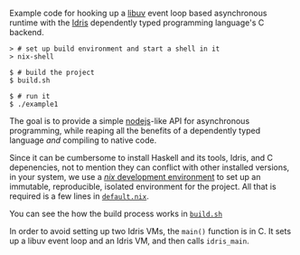 Example code for hooking up a [libuv](http://libuv.org/) event loop based asynchronous runtime with the [Idris](http://www.idris-lang.org/) dependently typed programming language's C backend.

    > # set up build environment and start a shell in it
    > nix-shell

    $ # build the project
    $ build.sh

    $ # run it
    $ ./example1

The goal is to provide a simple [nodejs](https://nodejs.org)-like API for asynchronous programming, while reaping all the benefits of a dependently typed language _and_ compiling to native code.

Since it can be cumbersome to install Haskell and its tools, Idris, and C depenencies, not to mention they can conflict with other installed versions, in your system, we use a [*nix* development environment]() to set up an immutable, reproducible, isolated environment for the project. All that is required is a few lines in [`default.nix`](default.nix).

You can see the how the build process works in [`build.sh`](build.sh)

In order to avoid setting up two Idris VMs, the `main()` function is in C. It sets up a libuv event loop and an Idris VM, and then calls `idris_main`.

